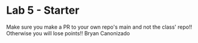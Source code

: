 # Lab 5 - Starter
Make sure you make a PR to your own repo's main and not the class' repo!! Otherwise you will lose points!!
Bryan Canonizado
